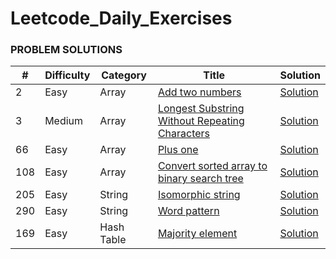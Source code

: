 # Leetcode_Daily_Exercises

### **PROBLEM SOLUTIONS**

| **#** | **Difficulty** | **Category** | **Title**                                                                                                                           | **Solution**                                           |
|-------|----------------|--------------|-------------------------------------------------------------------------------------------------------------------------------------|--------------------------------------------------------|
| 2     | Easy           | Array        | [Add two numbers](https://leetcode.com/problems/add-two-numbers/)                                                                   | [Solution](../master/src/easy/addTwoNumbers.java)      |
| 3     | Medium         | Array        | [Longest Substring Without Repeating Characters](https://leetcode.com/problems/longest-substring-without-repeating-characters/description/) | [Solution](../master/src/medium/longestSubString.java) |
| 66    | Easy           | Array        | [Plus one](https://leetcode.com/problems/plus-one/description/)                                                                     | [Solution](../master/src/easy/plusOne.java)            |
| 108   | Easy           | Array        | [Convert sorted array to binary search tree](https://leetcode.com/problems/convert-sorted-array-to-binary-search-tree/description/) | [Solution](../master/src/easy/convertSortedArray.java) |
| 205   | Easy           | String       | [Isomorphic string](https://leetcode.com/problems/isomorphic-strings/description/)| [Solution](../master/src/easy/addTwoNumbers.java)      |
| 290   | Easy           | String       | [Word pattern](https://leetcode.com/problems/word-pattern/description/)| [Solution](../master/src/easy/wordPattern.java)        |
| 169   | Easy           | Hash Table   | [Majority element](https://leetcode.com/problems/majority-element/description/)| [Solution](../master/src/easy/majorityElements.java)   |